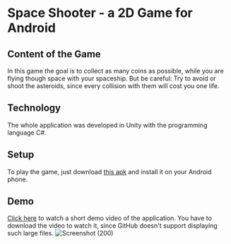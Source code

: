 
# Space Shooter - a 2D Game for Android

## Content of the Game
In this game the goal is to collect as many coins as possible, while you are flying though space with your spaceship. 
But be careful: Try to avoid or shoot the asteroids, since every collision with them will cost you one life.

## Technology
The whole application was developed in Unity with the programming language C#.

## Setup 
To play the game, just download [this apk](export/SpaceShooterAPK.apk) and install it on your Android phone. 

## Demo
[Click here](DemoSpaceShooter.mp4) to watch a short demo video of the application. You have to download the video to watch it, since GitHub doesn't support displaying such large files.
![Screenshot (200)](https://user-images.githubusercontent.com/66257427/118858493-81cc5c80-b8d9-11eb-869b-5c431d9b02e4.png)

